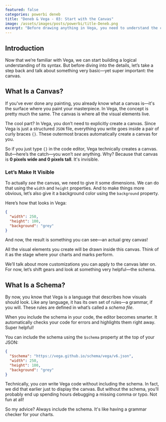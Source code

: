 ```yaml
---
featured: false
categories: powerbi deneb
title: "Deneb & Vega - 03: Start with the Canvas"
image: /assets/images/posts/powerbi/title-Deneb.png
excerpt: "Before drawing anything in Vega, you need to understand the concept of the canvas. This post explains what the canvas is, how to make it visible, and why including a schema makes your life easier."
---
```


## Introduction

Now that we’re familiar with Vega, we can start building a logical understanding of its syntax. But before diving into the details, let’s take a step back and talk about something very basic—yet super important: the canvas.

## What Is a Canvas?

If you've ever done any painting, you already know what a canvas is—it's the surface where you paint your masterpiece. In Vega, the concept is pretty much the same. The canvas is where all the visual elements live.

The cool part? In Vega, you don’t need to explicitly create a canvas. Since Vega is just a structured `JSON` file, everything you write goes inside a pair of curly braces `{}`. These outermost braces automatically create a canvas for you.

So if you just type `{}` in the code editor, Vega technically creates a canvas. But—here’s the catch—you won’t *see* anything. Why? Because that canvas is **0 pixels wide and 0 pixels tall**. It's invisible.

### Let’s Make It Visible

To actually _see_ the canvas, we need to give it some dimensions. We can do that using the `width` and `height` properties. And to make things more obvious, let’s also give it a background color using the `background` property.

Here’s how that looks in Vega:

```json
{
  "width": 250,
  "height": 100,
  "background": "grey"
}
```

And now, the result is something you can see—an actual grey canvas!

<div id="chart-01"></div>
<script type="text/javascript">
  async function run() {
    const container = document.getElementById('chart-01');
    const width = container.clientWidth - 40;
    const height = width / 2;
    const specs = '/vegaCharts/03-canvas.json';
    const result = await vegaEmbed("#chart-01", specs, {
      actions: true
    });
    console.log(result);
  }
  document.addEventListener('DOMContentLoaded', run);
</script>

All the visual elements you create will be drawn inside this canvas. Think of it as the stage where your charts and marks perform.

We’ll talk about more customizations you can apply to the canvas later on. For now, let’s shift gears and look at something very helpful—the schema.

## What Is a Schema?

By now, you know that Vega is a language that describes how visuals should look. Like any language, it has its own set of rules—a grammar, if you will. These rules are defined in what’s called a *schema file*.

When you include the schema in your code, the editor becomes smarter. It automatically checks your code for errors and highlights them right away. Super helpful!

You can include the schema using the `$schema` property at the top of your JSON:

```json
{
  "$schema": "https://vega.github.io/schema/vega/v6.json",
  "width": 250,
  "height": 100,
  "background": "grey"
}
```

Technically, you *can* write Vega code without including the schema. In fact, we did that earlier just to display the canvas. But without the schema, you’ll probably end up spending hours debugging a missing comma or typo. Not fun at all!

So my advice? Always include the schema. It's like having a grammar checker for your charts.